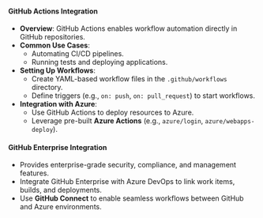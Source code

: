 #### **GitHub Actions Integration**
- **Overview**: GitHub Actions enables workflow automation directly in GitHub repositories.
- **Common Use Cases**:
  - Automating CI/CD pipelines.
  - Running tests and deploying applications.
- **Setting Up Workflows**:
  - Create YAML-based workflow files in the `.github/workflows` directory.
  - Define triggers (e.g., `on: push`, `on: pull_request`) to start workflows.
- **Integration with Azure**:
  - Use GitHub Actions to deploy resources to Azure.
  - Leverage pre-built **Azure Actions** (e.g., `azure/login`, `azure/webapps-deploy`).

#### **GitHub Enterprise Integration**
- Provides enterprise-grade security, compliance, and management features.
- Integrate GitHub Enterprise with Azure DevOps to link work items, builds, and deployments.
- Use **GitHub Connect** to enable seamless workflows between GitHub and Azure environments.
